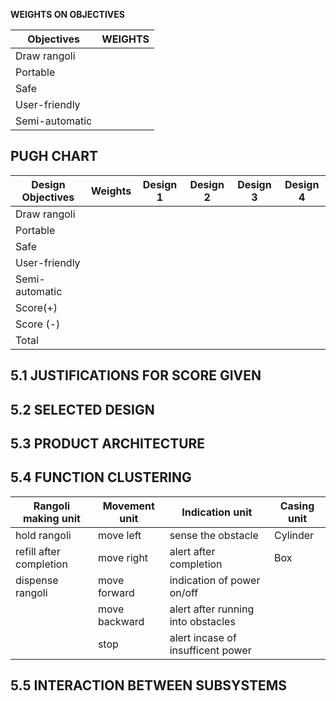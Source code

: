**WEIGHTS ON OBJECTIVES**

|Objectives|WEIGHTS|
|----------|-------|
|Draw rangoli|
|Portable|
|Safe|
|User-friendly|
|Semi-automatic|


## PUGH CHART


|Design Objectives|Weights|Design 1|Design 2|Design 3|Design 4|
|-----------------|-------|--------|--------|--------|--------|
|Draw rangoli||||||
|Portable||||||
|Safe||||||
|User-friendly||||||
|Semi-automatic||||||
|Score(+)||||||
|Score (-)||||||
|Total||||||

## 5.1 JUSTIFICATIONS FOR SCORE GIVEN









## 5.2 SELECTED DESIGN












## 5.3 PRODUCT ARCHITECTURE











## 5.4 FUNCTION CLUSTERING
|Rangoli making unit|Movement unit|Indication unit|Casing unit|
|-------------------|-------------|---------------|-----------|
|hold rangoli|move left|sense the obstacle|Cylinder|
|refill after completion|move right|alert after completion|Box
|dispense rangoli|move forward|indication of power on/off|
||move backward|alert after running into obstacles|
||stop|alert incase of insufficent power|








## 5.5 INTERACTION BETWEEN SUBSYSTEMS

